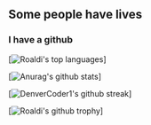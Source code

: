## Some people have lives
### I have a github

[![Roaldi's top languages](https://github-readme-stats.vercel.app/api/top-langs/?username=roaldi&theme=blue-green)]

[![Anurag's github stats](https://github-readme-stats.vercel.app/api?username=roaldi&theme=blue-green)]

[![DenverCoder1's github streak](https://github-readme-streak-stats.herokuapp.com/?user=roaldi&theme=blue-green)]

[![Roaldi's github trophy](https://github-profile-trophy.vercel.app/?username=roaldi&row=1)]
